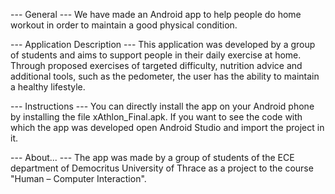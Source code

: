 --- General ---
We have made an Android app to help people do home workout in order to maintain a good physical condition.

--- Application Description --- 
This application was developed by a group of students and aims to support 
people in their daily exercise at home. Through proposed exercises of targeted difficulty, nutrition advice and additional
tools, such as the pedometer, the user has the ability to maintain a healthy lifestyle. 


--- Instructions --- 
You can directly install the app on your Android phone by installing the file xAthlon_Final.apk.
If you want to see the code with which the app was developed open Android Studio and import the
project in it.


--- About... ---
The app was made by a group of students of the ECE department of Democritus University of Thrace 
as a project to the course "Human – Computer Interaction".
